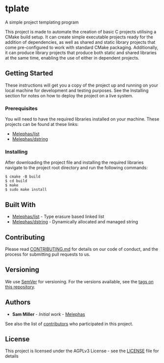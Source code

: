 # tplate
A simple project templating program

This project  is made to automate the creation of basic C projects utilising a 
CMake build setup. It can create simple executable projects ready for
the addition of dependencies, as well as shared and static library projects
that come pre-configured to work with standard CMake packaging.
Additionally, it can produce library projects that produce both static
and shared libraries at the same time, enabling the use of either in dependent
projects.



## Getting Started

These instructions will get you a copy of the project up and running
on your local machine for development and testing purposes. See
the Installing section for notes on how to deploy the project on a
live system.

### Prerequisites

You will need to have the required libraries installed on your
machine. These projects can be found at these links:
* [Melephas/list](https://github.com/Melephas/list)
* [Melephas/dstring](https://github.com/Melephas/dstring)

### Installing

After downloading the project file and installing the required
libraries navigate to the project root directory and run the
following commands:
```shell
$ cmake -B build
$ cd build
$ make
$ sudo make install
```

## Built With

* [Melephas/list](https://github.com/Melephas/list) - Type erasure
based linked list
* [Melephas/dstring](https://github.com/Melephas/dstring) - 
Dynamically allocated and managed string

## Contributing

Please read 
[CONTRIBUTING.md](https://gist.github.com/PurpleBooth/b24679402957c63ec426)
for details on our code of conduct, and the process for submitting
pull requests to us.

## Versioning

We use [SemVer](http://semver.org/) for versioning. For the versions
available, see the 
[tags on this repository](https://github.com/Melephas/tplate/tags).

## Authors

* **Sam Miller** - *Initial work* - 
[Melephas](https://github.com/Melephas)

See also the list of 
[contributors](https://github.com/Melephas/tplate/graphs/contributors)
who participated in this project.

## License

This project is licensed under the AGPLv3 License - see the
[LICENSE](LICENSE) file for details

